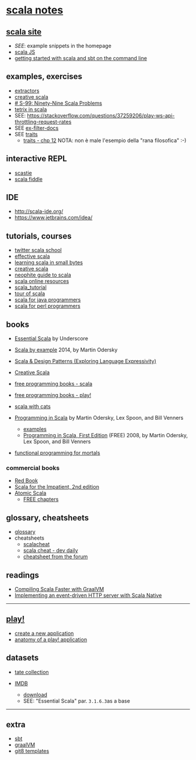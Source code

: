 

# [scala notes](https://seralf.github.io/scala-notes-2018-12/)


## [scala site](https://www.scala-lang.org/)
+ *SEE*: example snippets in the homepage 
+ [scala JS](https://www.scala-js.org/)
+ [getting started with scala and sbt on the command line](https://docs.scala-lang.org/getting-started-sbt-track/getting-started-with-scala-and-sbt-on-the-command-line.html)




## examples, exercises

+ [extractors](https://www.scala-lang.org/old/node/112)
+ [creative scala](https://www.creativescala.org/creative-scala.html)
+ [# S-99: Ninety-Nine Scala Problems](http://aperiodic.net/phil/scala/s-99/)
+ [tetrix in scala](http://eed3si9n.com/tetrix-in-scala/)
+ SEE: https://stackoverflow.com/questions/37259206/play-ws-api-throttling-request-rates
+ SEE [ex-filter-docs](./drafts/ex-filter-docs.md)
+ SEE [traits](https://booksites.artima.com/programming_in_scala/examples/)
	- [traits - chp 12](https://booksites.artima.com/programming_in_scala_2ed/examples/html/ch12.html)
	NOTA: non è male l'esempio della "rana filosofica" :-)
	
## interactive REPL

+ [scastie](https://scastie.scala-lang.org/)
+ [scala fiddle](https://scalafiddle.io/)


## IDE

+ http://scala-ide.org/
+ https://www.jetbrains.com/idea/



## tutorials, courses
+ [twitter scala school](http://twitter.github.io/scala_school/)
+ [effective scala](https://twitter.github.io/effectivescala/)
+ [learning scala in small bytes](http://matt.might.net/articles/learning-scala-in-small-bites/)
 + [creative scala](https://www.creativescala.org/creative-scala.html)
 + [neophite guide to scala](https://danielwestheide.com/scala/neophytes.html)
+ [scala online resources](https://docs.scala-lang.org/learn.html)
+ [scala_tutorial](https://www.scala-exercises.org/scala_tutorial/terms_and_types)
+ [tour of scala]( https://docs.scala-lang.org/tour/tour-of-scala.html)
+ [scala for java programmers](https://docs.scala-lang.org/tutorials/scala-for-java-programmers.html)
+ [scala for perl programmers](https://github.com/garu/scala-for-perl5-programmers)



## books

+ [Essential Scala](https://underscore.io/books/essential-scala/)
by Underscore

+ [Scala by example](https://www.scala-lang.org/docu/files/ScalaByExample.pdf)
2014, by Martin Odersky

+ [Scala & Design Patterns (Exploring Language Expressivity)](https://www.scala-lang.org/old/sites/default/files/FrederikThesis.pdf)

+ [Creative Scala](https://www.creativescala.org/creative-scala.epub)

+ [free programming books - scala](https://github.com/EbookFoundation/free-programming-books/blob/master/free-programming-books.md#scala)
+ [free programming books - play!](https://github.com/EbookFoundation/free-programming-books/blob/master/free-programming-books.md#play-scala)
+ [scala with cats](https://books.underscore.io/scala-with-cats/scala-with-cats.epub)

+ [Programming in Scala](https://booksites.artima.com/programming_in_scala)
	by Martin Odersky, Lex Spoon, and Bill Venners
	- [examples](https://booksites.artima.com/programming_in_scala/examples/)
	- [Programming in Scala, First Edition](https://www.artima.com/pins1ed/) (FREE)
		2008, by Martin Odersky, Lex Spoon, and Bill Venners

+ [functional programming for mortals](https://leanpub.com/fpmortals)


### commercial books

+ [Red Book](https://www.manning.com/books/functional-programming-in-scala)
+ [Scala for the Impatient, 2nd edition](https://horstmann.com/scala/)
+ [Atomic Scala](https://gumroad.com/l/AtomicScala)
	- [FREE chapters ](https://info.lightbend.com/ebook-register-atomic-scala.html)


## glossary, cheatsheets
+ [glossary](https://docs.scala-lang.org/glossary/index.html)
+ cheatsheets
	- [scalacheat](https://docs.scala-lang.org/cheatsheets/index.html)
	- [scala cheat - dev daily](https://alvinalexander.com/downloads/scala/Scala-Cheat-Sheet-devdaily.pdf)
	- [cheatsheet from the forum](https://gist.github.com/heathermiller/2ab9ef36910fdfdd20e9)


## readings

+ [Compiling Scala Faster with GraalVM](https://medium.com/graalvm/compiling-scala-faster-with-graalvm-86c5c0857fa3)
+ [Implementing an event-driven HTTP server with Scala Native](https://tech.ovoenergy.com/scala-native-webserver/)

* * *

## [play!](https://www.playframework.com/)

+ [create a new application](https://www.playframework.com/documentation/2.6.x/NewApplication)
+ [anatomy of a play! application](https://www.playframework.com/documentation/2.6.x/Anatomy)


## datasets

+ [tate collection](https://github.com/tategallery/collection)

+ [IMDB](https://www.imdb.com/interfaces/)
	- [download](https://datasets.imdbws.com/)
	+ SEE: "Essential Scala" par. `3.1.6.3`as a base

----

## extra 

+ [sbt](https://www.scala-sbt.org/1.0/docs/sbt-new-and-Templates.html)
+ [graalVM](https://www.graalvm.org/)
+ [git8 templates](https://github.com/foundweekends/giter8/wiki/giter8-templates)


<!--stackedit_data:
eyJoaXN0b3J5IjpbLTE1MDMzMzU5MDcsNzM2MDEwNiwtMTkyND
I4NTM3NiwtOTc0ODA3MTgsLTkyMjg0MjM0LC04NjEyMTM3NjQs
LTIwMzk4Mjg0ODAsLTQ2MTEyNTM0NSwxMjIyMzAxMDc3LDE1ND
YxMzU5OTcsMTE1MDk5OTU5NywtMzc2MjAwMzk1LC0xMDc2Mzc4
NjUwLDE3NzkxMzY0NCwxOTg1NjgxMTcsLTgxODQ1MTg5MF19
-->
